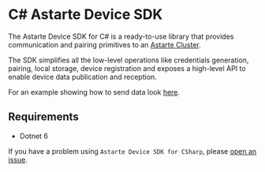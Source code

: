 <!---
  Copyright 2022 SECO Mind Srl

  SPDX-License-Identifier: Apache-2.0
-->
# C# Astarte Device SDK
The Astarte Device SDK for C# is a ready-to-use library that provides communication and pairing 
primitives to an [Astarte Cluster](https://github.com/astarte-platform/astarte).

The SDK simplifies all the low-level operations like credentials generation, pairing, local storage,
device registration and exposes a high-level API to enable device data publication and reception.

For an example showing how to send data look [here](/AstarteDeviceSDKExample/README.md).

## Requirements
- Dotnet 6

If you have a problem using `Astarte Device SDK for CSharp`, please [open an
issue](https://github.com/secomind/astarte-device-sdk-csharp/issues).
